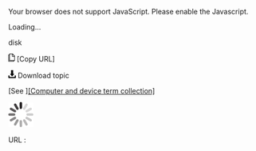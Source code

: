Your browser does not support JavaScript. Please enable the Javascript.

Loading...

disk

![Copy URL](disk_files/Copy.png) [Copy URL]

![Download](disk_files/Download.png)
Download topic

[See ][[Computer and device term collection]](https://worldready.cloudapp.net/Styleguide/Read?id=2700&topicid=26597)

![In progress](disk_files/activity-large.gif)

URL :


